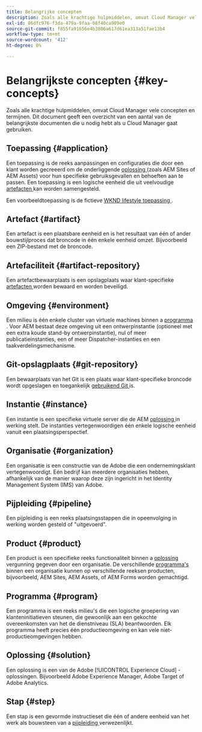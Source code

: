 ```yaml
---
title: Belangrijke concepten
description: Zoals alle krachtige hulpmiddelen, omvat Cloud Manager vele concepten en termijnen. Dit document geeft een overzicht van een aantal van de belangrijkste documenten die u nodig hebt als u Cloud Manager gaat gebruiken.
exl-id: 86dfc976-f3da-479a-9faa-08f40ca909e0
source-git-commit: f855fa91656e4b3806a617d61ea313a51fae13b4
workflow-type: tm+mt
source-wordcount: '412'
ht-degree: 0%

---
```



# Belangrijkste concepten {#key-concepts}

Zoals alle krachtige hulpmiddelen, omvat Cloud Manager vele concepten en termijnen. Dit document geeft een overzicht van een aantal van de belangrijkste documenten die u nodig hebt als u Cloud Manager gaat gebruiken.

## Toepassing {#application}

Een toepassing is de reeks aanpassingen en configuraties die door een klant worden gecreeerd om de onderliggende [ oplossing ](#solution) (zoals AEM Sites of AEM Assets) voor hun specifieke gebruiksgevallen en behoeften aan te passen. Een toepassing is een logische eenheid die uit veelvoudige [ artefacten ](#artifact) kan worden samengesteld.

Een voorbeeldtoepassing is de fictieve [ WKND lifestyle toepassing ](https://experienceleague.adobe.com/en/docs/experience-manager-learn/getting-started-wknd-tutorial-develop/overview).

## Artefact {#artifact}

Een artefact is een plaatsbare eenheid en is het resultaat van één of ander bouwstijlproces dat broncode in één enkele eenheid omzet. Bijvoorbeeld een ZIP-bestand met de broncode.

## Artefaciliteit {#artifact-repository}

Een artefactbewaarplaats is een opslagplaats waar klant-specifieke [ artefacten ](#artifact) worden bewaard en worden beveiligd.

## Omgeving {#environment}

Een milieu is één enkele cluster van virtuele machines binnen a [ programma ](#program). Voor AEM bestaat deze omgeving uit een ontwerpinstantie (optioneel met een extra koude stand-by ontwerpinstantie), nul of meer publicatieinstanties, een of meer Dispatcher-instanties en een taakverdelingsmechanisme.

## Git-opslagplaats {#git-repository}

Een bewaarplaats van het Git is een plaats waar klant-specifieke broncode wordt opgeslagen en toegankelijk [ gebruikend Git ](https://git-scm.com) is.

## Instantie {#instance}

Een instantie is een specifieke virtuele server die de AEM [ oplossing ](#solution) in werking stelt. De instanties vertegenwoordigen één enkele logische eenheid vanuit een plaatsingsperspectief.

## Organisatie {#organization}

Een organisatie is een constructie van de Adobe die een ondernemingsklant vertegenwoordigt. Eén bedrijf kan meerdere organisaties hebben, afhankelijk van de manier waarop deze zijn ingericht in het Identity Management System (IMS) van Adobe.

## Pijpleiding {#pipeline}

Een pijpleiding is een reeks plaatsingsstappen die in opeenvolging in werking worden gesteld of &quot;uitgevoerd&quot;.

## Product {#product}

Een product is een specifieke reeks functionaliteit binnen a [ oplossing ](#solution) vergunning gegeven door een organisatie. De verschillende [ programma&#39;s ](#program) binnen een organisatie kunnen op verschillende reeksen producten, bijvoorbeeld, AEM Sites, AEM Assets, of AEM Forms worden gemachtigd.

## Programma {#program}

Een programma is een reeks milieu&#39;s die een logische groepering van klanteninitiatieven steunen, die gewoonlijk aan een gekochte overeenkomsten van het de dienstniveau (SLA) beantwoorden. Elk programma heeft precies één productieomgeving en kan vele niet-productieomgevingen hebben.

## Oplossing {#solution}

Een oplossing is een van de Adobe [!UICONTROL Experience Cloud] -oplossingen. Bijvoorbeeld Adobe Experience Manager, Adobe Target of Adobe Analytics.

## Stap {#step}

Een stap is een gevormde instructieset die één of andere eenheid van het werk als bouwsteen van a [ pijpleiding ](#pipeline) verwezenlijkt.
